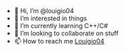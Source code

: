 - 👋 Hi, I’m @louigio04
- 👀 I’m interested in things
- 🌱 I’m currently learning C++/C#
- 💞️ I’m looking to collaborate on stuff
- 📫 How to reach me [Louigio04](https://github.com/louigio04/)

<!---
louigio04/louigio04 is a ✨ special ✨ repository because its `README.md` (this file) appears on your GitHub profile.
You can click the Preview link to take a look at your changes.
--->
